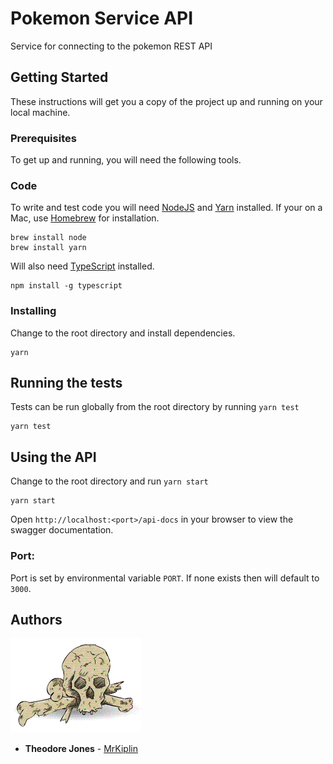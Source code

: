 # Pokemon Service API

Service for connecting to the pokemon REST API

## Getting Started

These instructions will get you a copy of the project up and running on your local machine.

### Prerequisites

To get up and running, you will need the following tools.

### Code

To write and test code you will need [NodeJS](https://nodejs.org/en/) and [Yarn](https://yarnpkg.com/lang/en/) installed. If your on a Mac, use [Homebrew](https://docs.brew.sh/Installation) for installation.

```
brew install node
brew install yarn
```

Will also need [TypeScript](https://www.typescriptlang.org/) installed.

```
npm install -g typescript
```

### Installing

Change to the root directory and install dependencies.

```
yarn
```

## Running the tests

Tests can be run globally from the root directory by running `yarn test`

```
yarn test
```

## Using the API

Change to the root directory and run `yarn start`

```
yarn start
```

Open `http://localhost:<port>/api-docs` in your browser to view the swagger documentation.

### Port:

Port is set by environmental variable `PORT`. If none exists then will default to `3000`.

## Authors

![](mrkiplin-icon.gif)

- **Theodore Jones** - [MrKiplin](https://github.com/MrKiplin)
